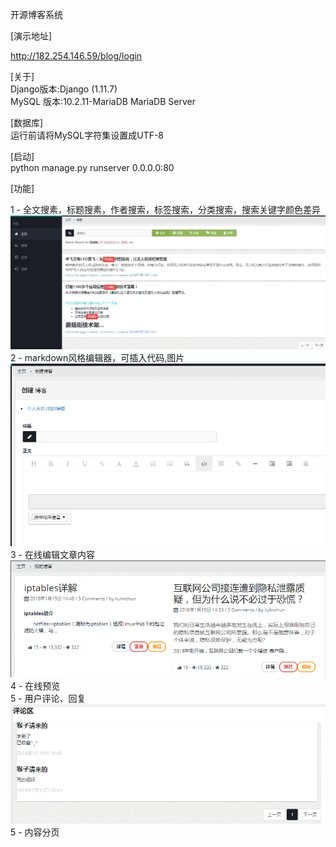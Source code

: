 开源博客系统<br> 

[演示地址]<br>

http://182.254.146.59/blog/login<br>

[关于]<br>
Django版本:Django (1.11.7)<br>
MySQL 版本:10.2.11-MariaDB MariaDB Server<br>

[数据库]<br>
运行前请将MySQL字符集设置成UTF-8<br>

[启动]<br>
python manage.py runserver 0.0.0.0:80<br>

[功能]<br>

1 - 全文搜素，标题搜素，作者搜索，标签搜索，分类搜索，搜索关键字颜色差异<br>
	![Alt text](https://github.com/myblog2017-2018/myblog/blob/master/screenshots/search.png)<br>
2 - markdown风格编辑器，可插入代码,图片<br>
	![Alt text](https://github.com/myblog2017-2018/myblog/blob/master/screenshots/edit.png)<br>
3 - 在线编辑文章内容<br>
	![Alt text](https://github.com/myblog2017-2018/myblog/blob/master/screenshots/onlinedit.png)<br>
4 - 在线预览<br>
5 - 用户评论、回复<br>
	![Alt text](https://github.com/myblog2017-2018/myblog/blob/master/screenshots/comment.png)<br>
5 - 内容分页<br>
